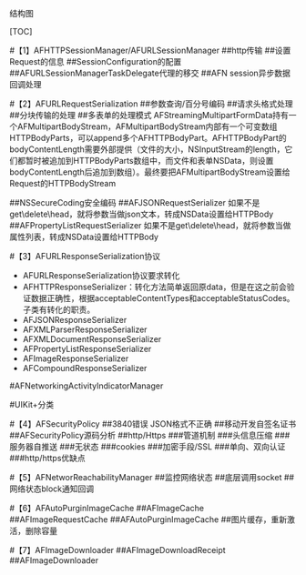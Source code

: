 结构图

[TOC]

#【1】AFHTTPSessionManager/AFURLSessionManager
##http传输
##设置Request的信息
##SessionConfiguration的配置
##AFURLSessionManagerTaskDelegate代理的移交
##AFN session异步数据回调处理

#【2】AFURLRequestSerialization
##参数查询/百分号编码
##请求头格式处理
##分块传输的处理
##多表单的处理模式
AFStreamingMultipartFormData持有一个AFMultipartBodyStream，AFMultipartBodyStream内部有一个可变数组HTTPBodyParts，可以append多个AFHTTPBodyPart。AFHTTPBodyPart的bodyContentLength需要外部提供（文件的大小，NSInputStream的length，它们都暂时被追加到HTTPBodyParts数组中，而文件和表单NSData，则设置bodyContentLength后追加到数组）。最终要把AFMultipartBodyStream设置给Request的HTTPBodyStream

##NSSecureCoding安全编码
##AFJSONRequestSerializer
如果不是get\delete\head，就将参数当做json文本，转成NSData设置给HTTPBody
##AFPropertyListRequestSerializer
如果不是get\delete\head，就将参数当做属性列表，转成NSData设置给HTTPBody

#【3】AFURLResponseSerialization协议
* AFURLResponseSerialization协议要求转化
* AFHTTPResponseSerializer：转化方法简单返回原data，但是在这之前会验证数据正确性，根据acceptableContentTypes和acceptableStatusCodes。子类有转化的职责。
* AFJSONResponseSerializer
* AFXMLParserResponseSerializer
* AFXMLDocumentResponseSerializer
* AFPropertyListResponseSerializer
* AFImageResponseSerializer
* AFCompoundResponseSerializer

#AFNetworkingActivityIndicatorManager

#UIKit+分类

#【4】AFSecurityPolicy
##3840错误
JSON格式不正确
##移动开发自签名证书
##AFSecurityPolicy源码分析
##http/Https
###管道机制
###头信息压缩
###服务器自推送
###无状态
###cookies
###加密手段/SSL
###单向、双向认证
###http/https优缺点


#【5】AFNetworReachabilityManager
##监控网络状态
##底层调用socket
##网络状态block通知回调

#【6】AFAutoPurginImageCache
##AFImageCache
##AFImageRequestCache
##AFAutoPurginImageCache
##图片缓存，重新激活，删除容量


#【7】AFImageDownloader
##AFImageDownloadReceipt
##AFImageDownloader

